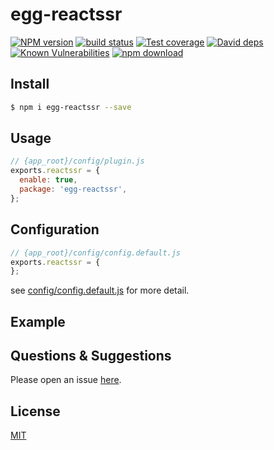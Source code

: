 # egg-reactssr

[![NPM version][npm-image]][npm-url]
[![build status][travis-image]][travis-url]
[![Test coverage][codecov-image]][codecov-url]
[![David deps][david-image]][david-url]
[![Known Vulnerabilities][snyk-image]][snyk-url]
[![npm download][download-image]][download-url]

[npm-image]: https://img.shields.io/npm/v/egg-reactssr.svg?style=flat-square
[npm-url]: https://npmjs.org/package/egg-reactssr
[travis-image]: https://img.shields.io/travis/eggjs/egg-reactssr.svg?style=flat-square
[travis-url]: https://travis-ci.org/eggjs/egg-reactssr
[codecov-image]: https://img.shields.io/codecov/c/github/eggjs/egg-reactssr.svg?style=flat-square
[codecov-url]: https://codecov.io/github/eggjs/egg-reactssr?branch=master
[david-image]: https://img.shields.io/david/eggjs/egg-reactssr.svg?style=flat-square
[david-url]: https://david-dm.org/eggjs/egg-reactssr
[snyk-image]: https://snyk.io/test/npm/egg-reactssr/badge.svg?style=flat-square
[snyk-url]: https://snyk.io/test/npm/egg-reactssr
[download-image]: https://img.shields.io/npm/dm/egg-reactssr.svg?style=flat-square
[download-url]: https://npmjs.org/package/egg-reactssr

<!--
Description here.
-->

## Install

```bash
$ npm i egg-reactssr --save
```

## Usage

```js
// {app_root}/config/plugin.js
exports.reactssr = {
  enable: true,
  package: 'egg-reactssr',
};
```

## Configuration

```js
// {app_root}/config/config.default.js
exports.reactssr = {
};
```

see [config/config.default.js](config/config.default.js) for more detail.

## Example

<!-- example here -->

## Questions & Suggestions

Please open an issue [here](https://github.com/eggjs/egg/issues).

## License

[MIT](LICENSE)
